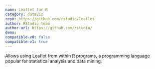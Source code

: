 ```yaml
---
name: Leaflet for R
category: dataviz
repo: https://github.com/rstudio/leaflet
author: RStudio team
author-url: https://github.com/rstudio/
demo: 
compatible-v0: false
compatible-v1: true
---
```


Allows using Leaflet from within <a href="https://en.wikipedia.org/wiki/R_%28programming_language%29">R</a> programs, a programming language popular for statistical analysis and data mining.

